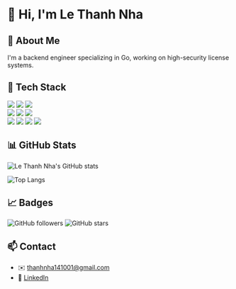 # 👋 Hi, I'm Le Thanh Nha

## 💼 About Me
I'm a backend engineer specializing in Go, working on high-security license systems.

## 🧰 Tech Stack

<p>
  <img src="https://img.shields.io/badge/Go-00ADD8?style=flat&logo=go&logoColor=white" />
  <img src="https://img.shields.io/badge/PHP-777BB4?style=flat&logo=php&logoColor=white" />
  <img src="https://img.shields.io/badge/Next.js-000000?style=flat&logo=next.js&logoColor=white" />
  <br/>
  <img src="https://img.shields.io/badge/MySQL-4479A1?style=flat&logo=mysql&logoColor=white" />
  <img src="https://img.shields.io/badge/PostgreSQL-4169E1?style=flat&logo=postgresql&logoColor=white" />
  <img src="https://img.shields.io/badge/Elasticsearch-005571?style=flat&logo=elasticsearch&logoColor=white" />
  <br/>
  <img src="https://img.shields.io/badge/RabbitMQ-FF6600?style=flat&logo=rabbitmq&logoColor=white" />
  <img src="https://img.shields.io/badge/Redis-DC382D?style=flat&logo=redis&logoColor=white" />
  <img src="https://img.shields.io/badge/Docker-2496ED?style=flat&logo=docker&logoColor=white" />
  <img src="https://img.shields.io/badge/GitHub-181717?style=flat&logo=github&logoColor=white" />
</p>

## 📊 GitHub Stats

![Le Thanh Nha's GitHub stats](https://github-readme-stats.vercel.app/api?username=Nha1410&show_icons=true&count_private=true&theme=github_dark)

![Top Langs](https://github-readme-stats.vercel.app/api/top-langs/?username=Nha1410&layout=compact&theme=github_dark)


## 📈 Badges

![GitHub followers](https://img.shields.io/github/followers/Nha1410?style=social)
![GitHub stars](https://img.shields.io/github/stars/Nha1410?affiliations=OWNER%2CCOLLABORATOR&style=social)

## 📫 Contact
- ✉️ thanhnha141001@gmail.com
- 💼 [LinkedIn](https://www.linkedin.com/in/nha-le-thanh-93524b23b/)
